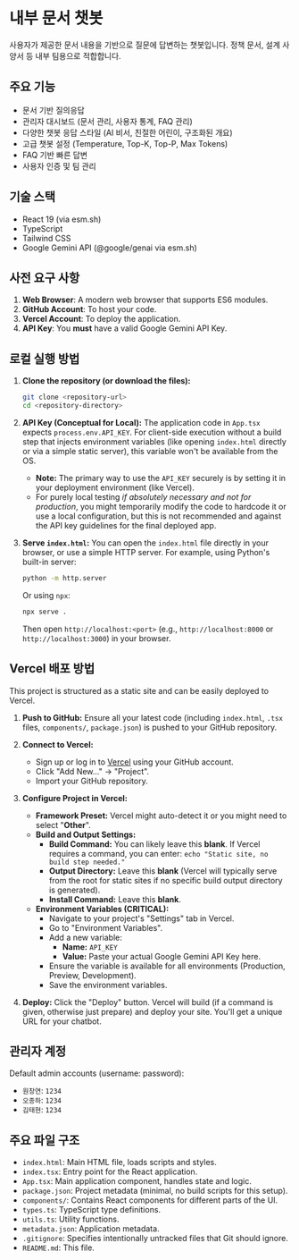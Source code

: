 
# 내부 문서 챗봇

사용자가 제공한 문서 내용을 기반으로 질문에 답변하는 챗봇입니다. 정책 문서, 설계 사양서 등 내부 팀용으로 적합합니다.

## 주요 기능

*   문서 기반 질의응답
*   관리자 대시보드 (문서 관리, 사용자 통계, FAQ 관리)
*   다양한 챗봇 응답 스타일 (AI 비서, 친절한 어린이, 구조화된 개요)
*   고급 챗봇 설정 (Temperature, Top-K, Top-P, Max Tokens)
*   FAQ 기반 빠른 답변
*   사용자 인증 및 팀 관리

## 기술 스택

*   React 19 (via esm.sh)
*   TypeScript
*   Tailwind CSS
*   Google Gemini API (@google/genai via esm.sh)

## 사전 요구 사항

1.  **Web Browser**: A modern web browser that supports ES6 modules.
2.  **GitHub Account**: To host your code.
3.  **Vercel Account**: To deploy the application.
4.  **API Key**: You **must** have a valid Google Gemini API Key.

## 로컬 실행 방법

1.  **Clone the repository (or download the files):**
    ```bash
    git clone <repository-url>
    cd <repository-directory>
    ```

2.  **API Key (Conceptual for Local):**
    The application code in `App.tsx` expects `process.env.API_KEY`. For client-side execution without a build step that injects environment variables (like opening `index.html` directly or via a simple static server), this variable won't be available from the OS.
    *   **Note:** The primary way to use the `API_KEY` securely is by setting it in your deployment environment (like Vercel).
    *   For purely local testing *if absolutely necessary and not for production*, you might temporarily modify the code to hardcode it or use a local configuration, but this is not recommended and against the API key guidelines for the final deployed app.

3.  **Serve `index.html`:**
    You can open the `index.html` file directly in your browser, or use a simple HTTP server. For example, using Python's built-in server:
    ```bash
    python -m http.server
    ```
    Or using `npx`:
    ```bash
    npx serve .
    ```
    Then open `http://localhost:<port>` (e.g., `http://localhost:8000` or `http://localhost:3000`) in your browser.

## Vercel 배포 방법

This project is structured as a static site and can be easily deployed to Vercel.

1.  **Push to GitHub:** Ensure all your latest code (including `index.html`, `.tsx` files, `components/`, `package.json`) is pushed to your GitHub repository.

2.  **Connect to Vercel:**
    *   Sign up or log in to [Vercel](https://vercel.com/) using your GitHub account.
    *   Click "Add New..." -> "Project".
    *   Import your GitHub repository.

3.  **Configure Project in Vercel:**
    *   **Framework Preset:** Vercel might auto-detect it or you might need to select "**Other**".
    *   **Build and Output Settings:**
        *   **Build Command:** You can likely leave this **blank**. If Vercel requires a command, you can enter: `echo "Static site, no build step needed."`
        *   **Output Directory:** Leave this **blank** (Vercel will typically serve from the root for static sites if no specific build output directory is generated).
        *   **Install Command:** Leave this **blank**.
    *   **Environment Variables (CRITICAL):**
        *   Navigate to your project's "Settings" tab in Vercel.
        *   Go to "Environment Variables".
        *   Add a new variable:
            *   **Name:** `API_KEY`
            *   **Value:** Paste your actual Google Gemini API Key here.
        *   Ensure the variable is available for all environments (Production, Preview, Development).
        *   Save the environment variables.

4.  **Deploy:** Click the "Deploy" button. Vercel will build (if a command is given, otherwise just prepare) and deploy your site. You'll get a unique URL for your chatbot.

## 관리자 계정

Default admin accounts (username: password):
*   `원창연`: `1234`
*   `오종하`: `1234`
*   `김태현`: `1234`

## 주요 파일 구조

*   `index.html`: Main HTML file, loads scripts and styles.
*   `index.tsx`: Entry point for the React application.
*   `App.tsx`: Main application component, handles state and logic.
*   `package.json`: Project metadata (minimal, no build scripts for this setup).
*   `components/`: Contains React components for different parts of the UI.
*   `types.ts`: TypeScript type definitions.
*   `utils.ts`: Utility functions.
*   `metadata.json`: Application metadata.
*   `.gitignore`: Specifies intentionally untracked files that Git should ignore.
*   `README.md`: This file.